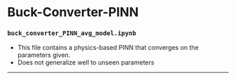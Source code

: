 # Buck-Converter-PINN

### `buck_converter_PINN_avg_model.ipynb` 
  * This file contains a physics-based PINN that converges on the parameters given.
  * Does not generalize well to unseen parameters
---

